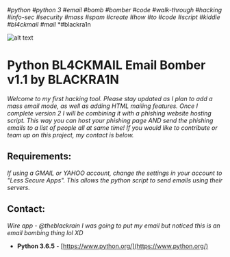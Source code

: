 *#python* *#python 3* *#email* *#bomb* *#bomber* *#code* *#walk-through* *#hacking* *#info-sec* *#security* *#mass* *#spam* *#create*
*#how* *#to* *#code* *#script* *#kiddie* *#bl4ckmail* *#mail* *#blackra1n


![alt text](https://raw.githubusercontent.com/theBLACKRA1N/BL4CKMAIL/master/bl4ckmail.jpg)

# Python BL4CKMAIL Email Bomber v1.1 by BLACKRA1N
*Welcome to my first hacking tool. Please stay updated as I plan to add a mass email mode, as well as adding HTML mailing features. Once I complete version 2 I will be combining it with a phishing website hosting script. This way you can host your phishing page AND send the phishing emails to a list of people all at same time! If you would like to contribute or team up on this project, my contact is below.* 
## Requirements:
*If using a GMAIL or YAHOO account, change the settings in your account to "Less Secure Apps". This allows the python script to send emails using their servers.*
## Contact:
*Wire app - @theblackrain*
*I was going to put my email but noticed this is an email bombing thing lol XD*

* **Python 3.6.5** - [https://www.python.org/](https://www.python.org/)
